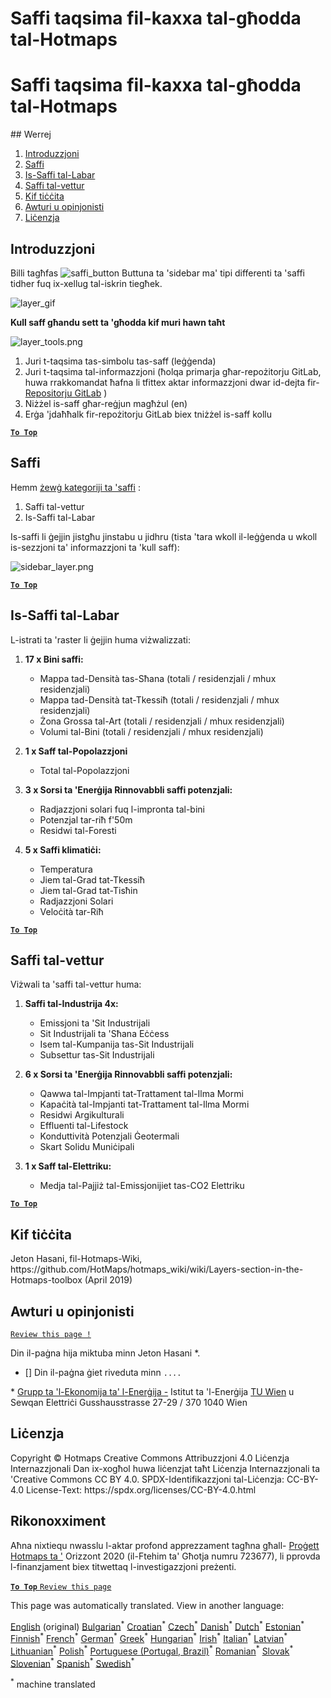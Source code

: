 <h1> <a class="anchor" id="layers-section-in-the-hotmaps-toolbox" href="#layers-section-in-the-hotmaps-toolbox"><i class="fa fa-link"></i></a> Saffi taqsima fil-kaxxa tal-għodda tal-Hotmaps </h1><h1> <a class="anchor" id="layers-section-in-the-hotmaps-toolbox" href="#layers-section-in-the-hotmaps-toolbox"><i class="fa fa-link"></i></a> Saffi taqsima fil-kaxxa tal-għodda tal-Hotmaps </h1><p> ## Werrej </p><ol><li> <a href="#introduction">Introduzzjoni</a> </li><li> <a href="#layers">Saffi</a> </li><li> <a href="#raster-layers">Is-Saffi tal-Labar</a> </li><li> <a href="#vector-layers">Saffi tal-vettur</a> </li><li> <a href="#how-to-cite">Kif tiċċita</a> </li><li> <a href="#authors-and-reviewers">Awturi u opinjonisti</a> </li><li> <a href="#license">Liċenzja</a> </li></ol><h2> <a class="anchor" id="introduction" href="#introduction"><i class="fa fa-link"></i></a> Introduzzjoni </h2><p> Billi tagħfas <img alt="saffi_button" src="https://github.com/HotMaps/hotmaps_wiki/blob/master/Images/general_tool_functionalities_and_structure/layers_button.PNG"/> Buttuna ta &#39;sidebar ma&#39; tipi differenti ta &#39;saffi tidher fuq ix-xellug tal-iskrin tiegħek. </p><p><img alt="layer_gif" src="https://github.com/HotMaps/hotmaps_wiki/blob/master/Images/general_tool_functionalities_and_structure/layers.gif"/></p><p> <strong>Kull saff għandu sett ta &#39;għodda kif muri hawn taħt</strong> </p><p><img alt="layer_tools.png" src="https://github.com/HotMaps/hotmaps_wiki/blob/master/Images/general_tool_functionalities_and_structure/layers_tools.png"/></p><ol><li> Juri t-taqsima tas-simbolu tas-saff (leġġenda) </li><li> Juri t-taqsima tal-informazzjoni (ħolqa primarja għar-repożitorju GitLab, huwa rrakkomandat ħafna li tfittex aktar informazzjoni dwar id-dejta fir- <a href="https://gitlab.com/hotmaps">Repositorju GitLab</a> ) </li><li> Niżżel is-saff għar-reġjun magħżul (en) </li><li> Erġa &#39;jdaħħalk fir-repożitorju GitLab biex tniżżel is-saff kollu </li></ol><p><ins> <code><strong><a href="#table-of-contents">To Top</a></strong></code> </ins> </p><h2> <a class="anchor" id="layers" href="#layers"><i class="fa fa-link"></i></a> Saffi </h2><p> Hemm <a href="https://www.gislounge.com/geodatabases-explored-vector-and-raster-data">żewġ kategoriji ta &#39;saffi</a> : </p><ol><li> Saffi tal-vettur </li><li> Is-Saffi tal-Labar </li></ol><p> Is-saffi li ġejjin jistgħu jinstabu u jidhru (tista &#39;tara wkoll il-leġġenda u wkoll is-sezzjoni ta&#39; informazzjoni ta &#39;kull saff): </p><p><img alt="sidebar_layer.png" src="https://github.com/HotMaps/hotmaps_wiki/blob/master/Images/general_tool_functionalities_and_structure/all_layers.png"/></p><p><ins> <code><strong><a href="#table-of-contents">To Top</a></strong></code> </ins> </p><h2> <a class="anchor" id="raster-layers" href="#raster-layers"><i class="fa fa-link"></i></a> Is-Saffi tal-Labar </h2><p> L-istrati ta &#39;raster li ġejjin huma viżwalizzati: </p><ol><li><p> <strong>17 x Bini saffi:</strong> </p><ul><li> Mappa tad-Densità tas-Sħana (totali / residenzjali / mhux residenzjali) </li><li> Mappa tad-Densità tat-Tkessiħ (totali / residenzjali / mhux residenzjali) </li><li> Żona Grossa tal-Art (totali / residenzjali / mhux residenzjali) </li><li> Volumi tal-Bini (totali / residenzjali / mhux residenzjali) </li></ul></li><li><p> <strong>1 x Saff tal-Popolazzjoni</strong> </p><ul><li> Total tal-Popolazzjoni </li></ul></li><li><p> <strong>3 x Sorsi ta &#39;Enerġija Rinnovabbli saffi potenzjali:</strong> </p><ul><li> Radjazzjoni solari fuq l-impronta tal-bini </li><li> Potenzjal tar-riħ f&#39;50m </li><li> Residwi tal-Foresti </li></ul></li><li><p> <strong>5 x Saffi klimatiċi:</strong> </p><ul><li> Temperatura </li><li> Jiem tal-Grad tat-Tkessiħ </li><li> Jiem tal-Grad tat-Tisħin </li><li> Radjazzjoni Solari </li><li> Veloċità tar-Riħ </li></ul></li></ol><p><ins> <code><strong><a href="#table-of-contents">To Top</a></strong></code> </ins> </p><h2> <a class="anchor" id="vector-layers" href="#vector-layers"><i class="fa fa-link"></i></a> Saffi tal-vettur </h2><p> Viżwali ta &#39;saffi tal-vettur huma: </p><ol><li><p> <strong>Saffi tal-Industrija 4x:</strong> </p><ul><li> Emissjoni ta &#39;Sit Industrijali </li><li> Sit Industrijali ta &#39;Sħana Eċċess </li><li> Isem tal-Kumpanija tas-Sit Industrijali </li><li> Subsettur tas-Sit Industrijali </li></ul></li><li><p> <strong>6 x Sorsi ta &#39;Enerġija Rinnovabbli saffi potenzjali:</strong> </p><ul><li> Qawwa tal-Impjanti tat-Trattament tal-Ilma Mormi </li><li> Kapaċità tal-Impjanti tat-Trattament tal-Ilma Mormi </li><li> Residwi Argikulturali </li><li> Effluenti tal-Lifestock </li><li> Konduttività Potenzjali Ġeotermali </li><li> Skart Solidu Muniċipali </li></ul></li><li><p> <strong>1 x Saff tal-Elettriku:</strong> </p><ul><li> Medja tal-Pajjiż tal-Emissjonijiet tas-CO2 Elettriku </li></ul></li></ol><p><ins> <code><strong><a href="#table-of-contents">To Top</a></strong></code> </ins> </p><h2> <a class="anchor" id="how-to-cite" href="#how-to-cite"><i class="fa fa-link"></i></a> Kif tiċċita </h2><p> Jeton Hasani, fil-Hotmaps-Wiki, https://github.com/HotMaps/hotmaps_wiki/wiki/Layers-section-in-the-Hotmaps-toolbox (April 2019) </p><h2> <a class="anchor" id="authors-and-reviewers" href="#authors-and-reviewers"><i class="fa fa-link"></i></a> Awturi u opinjonisti </h2><p> <code><a href="https://github.com/HotMaps/hotmaps_wiki/wiki/Layer-Section/_edit">Review this page !</a></code> </p> <p> Din il-paġna hija miktuba minn Jeton Hasani *. </p><ul><li> [] Din il-paġna ġiet riveduta minn <code>....</code> </li></ul><p> * <a href="https://eeg.tuwien.ac.at/">Grupp ta &#39;l-Ekonomija ta&#39; l-Enerġija -</a> Istitut ta &#39;l-Enerġija <a href="https://eeg.tuwien.ac.at/">TU Wien</a> u Sewqan Elettriċi Gusshausstrasse 27-29 / 370 1040 Wien </p><h2> <a class="anchor" id="license" href="#license"><i class="fa fa-link"></i></a> Liċenzja </h2><p> Copyright © Hotmaps Creative Commons Attribuzzjoni 4.0 Liċenzja Internazzjonali Dan ix-xogħol huwa liċenzjat taħt Liċenzja Internazzjonali ta &#39;Creative Commons CC BY 4.0. SPDX-Identifikazzjoni tal-Liċenzja: CC-BY-4.0 License-Text: https://spdx.org/licenses/CC-BY-4.0.html </p><h2> <a class="anchor" id="acknowledgement" href="#acknowledgement"><i class="fa fa-link"></i></a> Rikonoxximent </h2><p> Aħna nixtiequ nwasslu l-aktar profond apprezzament tagħna għall- <a href="https://www.hotmaps-project.eu">Proġett Hotmaps ta &#39;</a> Orizzont 2020 (il-Ftehim ta&#39; Għotja numru 723677), li pprovda l-finanzjament biex titwettaq l-investigazzjoni preżenti. </p><p><ins> <code><strong><a href="#table-of-contents">To Top</a></strong></code> </ins> <code><a href="https://github.com/HotMaps/hotmaps_wiki/wiki/Layer-Section/_edit">Review this page</a></code> </p>
<!--- THIS IS A SUPER UNIQUE IDENTIFIER -->

This page was automatically translated. View in another language:

[English](../en/Layers-section-in-the-Hotmaps-toolbox) (original) [Bulgarian](../bg/Layers-section-in-the-Hotmaps-toolbox)<sup>\*</sup> [Croatian](../hr/Layers-section-in-the-Hotmaps-toolbox)<sup>\*</sup> [Czech](../cs/Layers-section-in-the-Hotmaps-toolbox)<sup>\*</sup> [Danish](../da/Layers-section-in-the-Hotmaps-toolbox)<sup>\*</sup> [Dutch](../nl/Layers-section-in-the-Hotmaps-toolbox)<sup>\*</sup> [Estonian](../et/Layers-section-in-the-Hotmaps-toolbox)<sup>\*</sup> [Finnish](../fi/Layers-section-in-the-Hotmaps-toolbox)<sup>\*</sup> [French](../fr/Layers-section-in-the-Hotmaps-toolbox)<sup>\*</sup> [German](../de/Layers-section-in-the-Hotmaps-toolbox)<sup>\*</sup> [Greek](../el/Layers-section-in-the-Hotmaps-toolbox)<sup>\*</sup> [Hungarian](../hu/Layers-section-in-the-Hotmaps-toolbox)<sup>\*</sup> [Irish](../ga/Layers-section-in-the-Hotmaps-toolbox)<sup>\*</sup> [Italian](../it/Layers-section-in-the-Hotmaps-toolbox)<sup>\*</sup> [Latvian](../lv/Layers-section-in-the-Hotmaps-toolbox)<sup>\*</sup> [Lithuanian](../lt/Layers-section-in-the-Hotmaps-toolbox)<sup>\*</sup>  [Polish](../pl/Layers-section-in-the-Hotmaps-toolbox)<sup>\*</sup> [Portuguese (Portugal, Brazil)](../pt/Layers-section-in-the-Hotmaps-toolbox)<sup>\*</sup> [Romanian](../ro/Layers-section-in-the-Hotmaps-toolbox)<sup>\*</sup> [Slovak](../sk/Layers-section-in-the-Hotmaps-toolbox)<sup>\*</sup> [Slovenian](../sl/Layers-section-in-the-Hotmaps-toolbox)<sup>\*</sup> [Spanish](../es/Layers-section-in-the-Hotmaps-toolbox)<sup>\*</sup> [Swedish](../sv/Layers-section-in-the-Hotmaps-toolbox)<sup>\*</sup> 

<sup>\*</sup> machine translated
